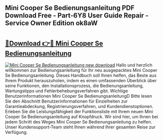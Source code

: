 ## Mini Cooper Se Bedienungsanleitung PDF Download Free - Part-6Y8 User Guide Repair - Service Owner Edition ok8aW

# <h2><a href="http://df35tux.blite.top/?on=Mini+Cooper+Se+Bedienungsanleitung">🔗Download 👉🔴 Mini Cooper Se Bedienungsanleitung</a></h2>

[![Mini Cooper Se Bedienungsanleitung new download](https://i.imgur.com/lujVjoI.png)](http://df35tux.blite.top/?on=Mini+Cooper+Se+Bedienungsanleitung)
Hallo und herzlich willkommen zur Bedienungsanleitung für Ihr neu ausgepacktes Mini Cooper Se Bedienungsanleitung. Dieses Handbuch soll Ihnen helfen, das Beste aus Ihrem Produkt herauszuholen, indem es einen umfassenden Überblick über seine Funktionen, den Installationsprozess, die Bedienungsanleitung, Wartungstipps und Fehlerbehebungsverfahren gibt. Wichtige Benutzerinformationen Mini Cooper Se BedienungsanleitungD Bitte lesen Sie den Abschnitt Benutzerinformationen für Einzelheiten zur Garantieabdeckung, Registrierungsverfahren, und Kundendienstoptionen. Erleben Sie die Leistungsfähigkeit der Funktionsliste mit Ihrem neuen Mini Cooper Se Bedienungsanleitung auf Knopfdruck. Wir sind hier, um Ihnen bei jedem Schritt des Weges Mini Cooper Se Bedienungsanleitung zu helfen. Unser Kundensupport-Team steht Ihnen während Ihrer gesamten Reise zur Verfügung.

